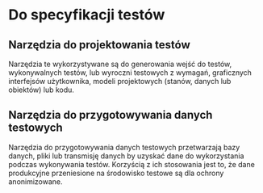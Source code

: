 # Do specyfikacji testów

## **Narzędzia do projektowania testów**

Narzędzia te wykorzystywane są do generowania wejść do testów, wykonywalnych testów, lub wyroczni testowych z wymagań, graficznych interfejsów użytkownika, modeli projektowych \(stanów, danych lub obiektów\) lub kodu. 

## **Narzędzia do przygotowywania danych testowych**

Narzędzia do przygotowywania danych testowych przetwarzają bazy danych, pliki lub transmisję danych by uzyskać dane do wykorzystania podczas wykonywania testów. Korzyścią z ich stosowania jest to, że dane produkcyjne przeniesione na środowisko testowe są dla ochrony anonimizowane.  

